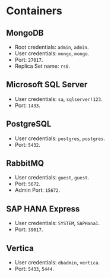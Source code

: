 # Containers

## MongoDB
- Root credentials: `admin`, `admin`.
- User credentials: `mongo`, `mongo`.
- Port: `27017`.
- Replica Set name: `rs0`.

## Microsoft SQL Server
- User credentials: `sa`, `sqlserver!123`.
- Port: `1433`.

## PostgreSQL
- User credentials: `postgres`, `postgres`.
- Port: `5432`.

## RabbitMQ
- User credentials: `guest`, `guest`.
- Port: `5672`.
- Admin Port: `15672`.

## SAP HANA Express
- User credentials: `SYSTEM`, `SAPHana1`.
- Port: `39017`.

## Vertica
- User credentials: `dbadmin`, `vertica`.
- Port: `5433`, `5444`.
